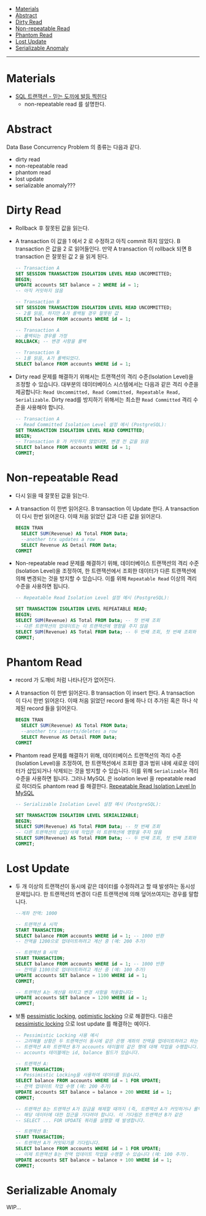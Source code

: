 - [Materials](#materials)
- [Abstract](#abstract)
- [Dirty Read](#dirty-read)
- [Non-repeatable Read](#non-repeatable-read)
- [Phantom Read](#phantom-read)
- [Lost Update](#lost-update)
- [Serializable Anomaly](#serializable-anomaly)

----

# Materials

- [SQL 트랜잭션 - 믿는 도끼에 발등 찍힌다](https://blog.sapzil.org/2017/04/01/do-not-trust-sql-transaction/)
  - non-repeatable read 를 설명한다.

# Abstract

Data Base Concurrency Problem 의 종류는 다음과 같다.

- dirty read
- non-repeatable read
- phantom read
- lost update
- serializable anomaly???

# Dirty Read

- Rollback 후 잘못된 값을 읽는다.
- A transaction 이 값을 1 에서 2 로 수정하고 아직 commit 하지 않았다. B transaction 은 값을 2 로 읽어들인다. 만약 A transaction 이 rollback 되면 B transaction 은 잘못된 값 2 을 읽게 된다.

    ```sql
    -- Transaction A
    SET SESSION TRANSACTION ISOLATION LEVEL READ UNCOMMITTED;
    BEGIN;
    UPDATE accounts SET balance = 2 WHERE id = 1;
    -- 아직 커밋하지 않음

    -- Transaction B
    SET SESSION TRANSACTION ISOLATION LEVEL READ UNCOMMITTED;
    -- 2를 읽음, 하지만 A가 롤백될 경우 잘못된 값
    SELECT balance FROM accounts WHERE id = 1; 

    -- Transaction A
    -- 롤백되는 경우를 가정
    ROLLBACK; -- 변경 사항을 롤백

    -- Transaction B
    -- 1를 읽음, A가 롤백되었다.
    SELECT balance FROM accounts WHERE id = 1; 
    ```

- Dirty read 문제를 해결하기 위해서는 트랜잭션의 격리 수준(Isolation Level)을 조정할 수 있습니다. 대부분의 데이터베이스 시스템에서는 다음과 같은 격리 수준을 제공합니다: `Read Uncommitted, Read Committed, Repeatable Read, Serializable`. Dirty read를 방지하기 위해서는 최소한 `Read Committed` 격리 수준을 사용해야 합니다.

    ```sql
    -- Transaction A
    -- Read Committed Isolation Level 설정 예시 (PostgreSQL):
    SET TRANSACTION ISOLATION LEVEL READ COMMITTED;
    BEGIN;
    -- Transaction B 가 커밋하지 않았다면, 변경 전 값을 읽음
    SELECT balance FROM accounts WHERE id = 1; 
    COMMIT;
    ```

# Non-repeatable Read

- 다시 읽을 때 잘못된 값을 읽는다.
- A transaction 이 한번 읽어온다. B transaction 이 Update 한다. A transaction 이 다시 한번 읽어온다. 이때 처음 읽었던 값과 다른 값을 읽어온다.
  
    ```sql
    BEGIN TRAN
      SELECT SUM(Revenue) AS Total FROM Data;
      --another trx updates a row
      SELECT Revenue AS Detail FROM Data;
    COMMIT  
    ```

- Non-repeatable read 문제를 해결하기 위해, 데이터베이스 트랜잭션의 격리 수준(Isolation Level)을 조정하여, 한 트랜잭션에서 조회한 데이터가 다른 트랜잭션에 의해 변경되는 것을 방지할 수 있습니다. 이를 위해 `Repeatable Read` 이상의 격리 수준을 사용하면 됩니다.

    ```sql
    -- Repeatable Read Isolation Level 설정 예시 (PostgreSQL):

    SET TRANSACTION ISOLATION LEVEL REPEATABLE READ;
    BEGIN;
    SELECT SUM(Revenue) AS Total FROM Data; -- 첫 번째 조회
    -- 다른 트랜잭션의 업데이트는 이 트랜잭션에 영향을 주지 않음
    SELECT SUM(Revenue) AS Total FROM Data; -- 두 번째 조회, 첫 번째 조회와 동일한 결과 보장
    COMMIT;
    ```

# Phantom Read

- record 가 도깨비 처럼 나타나던가 없어진다.
- A transaction 이 한번 읽어온다. B transaction 이 insert 한다. A transaction 이 다시 한번 읽어온다. 이때 처음 읽었던 record 들에 하나 더 추가된 혹은 하나 삭제된 record 들을 읽어온다.

    ```sql
    BEGIN TRAN
      SELECT SUM(Revenue) AS Total FROM Data;
      --another trx inserts/deletes a row
      SELECT Revenue AS Detail FROM Data;
    COMMIT  
    ```
- Phantom read 문제를 해결하기 위해, 데이터베이스 트랜잭션의 격리 수준(Isolation Level)을 조정하여, 한 트랜잭션에서 조회한 결과 범위 내에 새로운 데이터가 삽입되거나 삭제되는 것을 방지할 수 있습니다. 이를 위해 `Serializable` 격리 수준을 사용하면 됩니다. 그러나 MySQL 은 isolation level 을 repeatable read 로 하더라도 phantom read 를 해결한다. [Repeatable Read Isolation Level In MySQL](/isolation/README.md#practice-of-repeatable-read)

    ```sql
    -- Serializable Isolation Level 설정 예시 (PostgreSQL):

    SET TRANSACTION ISOLATION LEVEL SERIALIZABLE;
    BEGIN;
    SELECT SUM(Revenue) AS Total FROM Data; -- 첫 번째 조회
    -- 다른 트랜잭션의 삽입/삭제 작업은 이 트랜잭션에 영향을 주지 않음
    SELECT SUM(Revenue) AS Total FROM Data; -- 두 번째 조회, 첫 번째 조회와 동일한 결과 보장
    COMMIT;
    ```

# Lost Update

- 두 개 이상의 트랜잭션이 동시에 같은 데이터를 수정하려고 할 때 발생하는 동시성 문제입니다. 한 트랜잭션의 변경이 다른 트랜잭션에 의해 덮어쓰여지는 경우를 말합니다. 
  
    ```sql
    --계좌 잔액: 1000

    -- 트랜잭션 A 시작
    START TRANSACTION;
    SELECT balance FROM accounts WHERE id = 1; -- 1000 반환
    -- 잔액을 1200으로 업데이트하려고 계산 중 (예: 200 추가)

    -- 트랜잭션 B 시작
    START TRANSACTION;
    SELECT balance FROM accounts WHERE id = 1; -- 1000 반환
    -- 잔액을 1100으로 업데이트하려고 계산 중 (예: 100 추가)
    UPDATE accounts SET balance = 1100 WHERE id = 1;
    COMMIT;

    -- 트랜잭션 A는 계산을 마치고 변경 사항을 적용합니다:
    UPDATE accounts SET balance = 1200 WHERE id = 1;
    COMMIT;
    ```

- 보통 [pessimistic locking](/jpa/README.md#pessimistic-locking), [optimistic locking](/mysql/mysql_lock.md#mysql-optimistic-locking) 으로 해결한다. 다음은 [pessimistic locking](/jpa/README.md#pessimistic-locking) 으로 lost update 를 해결하는 예이다.

    ```sql
    -- Pessimistic Locking 사용 예시
    -- 고려해볼 상황은 두 트랜잭션이 동시에 같은 은행 계좌의 잔액을 업데이트하려고 하는 경우입니다.
    -- 트랜잭션 A와 트랜잭션 B가 accounts 테이블의 같은 행에 대해 작업을 수행합니다. 
    -- accounts 테이블에는 id, balance 필드가 있습니다.

    -- 트랜잭션 A:
    START TRANSACTION;
    -- Pessimistic Locking을 사용하여 데이터를 읽습니다.
    SELECT balance FROM accounts WHERE id = 1 FOR UPDATE;
    -- 잔액 업데이트 작업 수행 (예: 200 추가)
    UPDATE accounts SET balance = balance + 200 WHERE id = 1;
    COMMIT;

    -- 트랜잭션 B는 트랜잭션 A가 잠금을 해제할 때까지 (즉, 트랜잭션 A가 커밋하거나 롤백할 때까지) 
    -- 해당 데이터에 대한 접근을 기다려야 합니다. 이 기다림은 트랜잭션 B가 같은 
    -- SELECT ... FOR UPDATE 쿼리를 실행할 때 발생합니다.

    -- 트랜잭션 B:
    START TRANSACTION;
    -- 트랜잭션 A가 커밋되기를 기다립니다.
    SELECT balance FROM accounts WHERE id = 1 FOR UPDATE;
    -- 이제 트랜잭션 B는 잔액 업데이트 작업을 수행할 수 있습니다 (예: 100 추가).
    UPDATE accounts SET balance = balance + 100 WHERE id = 1;
    COMMIT;
    ```

# Serializable Anomaly

WIP...
 